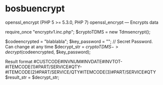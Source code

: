 # bosbuencrypt
openssl_encrypt
(PHP 5 >= 5.3.0, PHP 7)
openssl_encrypt — Encrypts data


require_once "encryptv1.inc.php";
$cryptoTDMS = new Tdmsencrypt();

$codeencrypted = "blablabla";
$key_password = ""; // Secret Password. Can change at any time
$decrypt_str = $cryptoTDMS->decrypt($codeencrypted, $key_password);

Result format
#CUSTCODE#INVNUM#INVDATE#INVTOT-#ITEMCODE(1)#PART/SERVICE#QTY-#ITEMCODE(2)#PART/SERVICE/QTY#ITEMCODE(3)#PART/SERVICE#QTY
$result_str = $decrypt_str;

